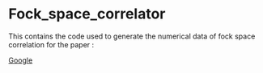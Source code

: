 # Fock_space_correlator

This contains the code used to generate the numerical data of fock space correlation for the paper : 

<a href="https://www.google.com/" target="_blank">Google</a>




